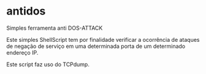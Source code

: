# antidos
Simples ferramenta anti DOS-ATTACK


Este simples ShellScript tem por finalidade verificar a ocorrência de ataques de negação de serviço em uma determinada porta de um determinado endereço IP.

Este script faz uso do TCPdump.
